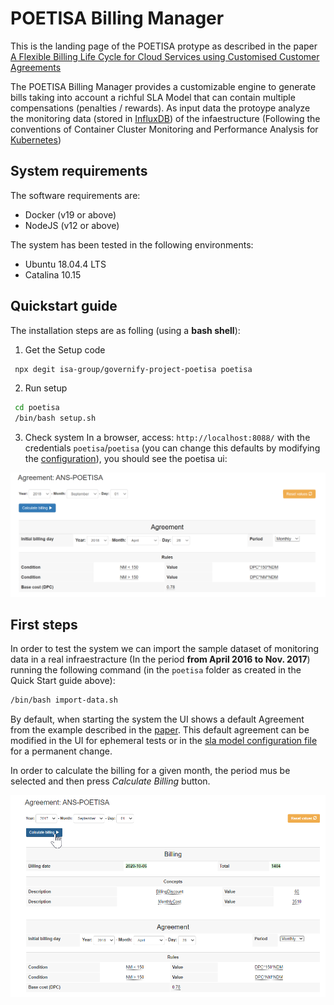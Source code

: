 # POETISA Billing Manager

This is the landing page of the POETISA protype as described in the paper [A Flexible Billing Life Cycle for Cloud Services using Customised Customer Agreements](https://isa-group.github.io/2020-10-billing-lifecycle/)


The POETISA Billing Manager provides a customizable engine to generate bills taking into account a richful SLA Model that can contain multiple compensations (penalties / rewards). As input data the protoype analyze the monitoring data (stored in [InfluxDB](https://github.com/influxdata/influxdb)) of the infaestructure (Following the conventions of Container Cluster Monitoring and Performance Analysis for [Kubernetes](https://github.com/kubernetes/kubernetes))



## System requirements

The software requirements are:
- Docker (v19 or above)
- NodeJS (v12 or above)

The system has been tested in the following environments:
 - Ubuntu 18.04.4 LTS
 - Catalina 10.15


## Quickstart guide

The installation steps are as folling (using a **bash shell**): 

1.  Get the Setup code
```bash
 npx degit isa-group/governify-project-poetisa poetisa
```

2. Run setup
```bash
 cd poetisa
 /bin/bash setup.sh
```

3. Check system
In a browser, access: `http://localhost:8088/` with the credentials `poetisa`/`poetisa` (you can change this defaults by modifying the [configuration](https://github.com/isa-group/governify-project-poetisa-render/blob/master/src/backend/configurations/config.yaml)), you should see the poetisa ui: 

![POETISA User Interface](./images/poetisa-ui.png)




## First steps

In order to test the system we can import the sample dataset of monitoring data in a real infraestracture (In the period **from April 2016 to Nov. 2017**) running the following command (in the `poetisa` folder as created in the Quick Start guide above):
```bash
/bin/bash import-data.sh
```

By default, when starting the system the UI shows a default Agreement from the example described in the [paper](https://isa-group.github.io/2020-10-billing-lifecycle/). This default agreement can be modified in the UI for ephemeral tests or in the [sla model configuration file](https://github.com/isa-group/governify-project-poetisa-render/blob/master/src/frontend/index/model.json) for a permanent change.

In order to calculate the billing for a given month, the period mus be selected and then press *Calculate Billing* button.

![POETISA User Interface](./images/poetisa-ui-calc.png)
